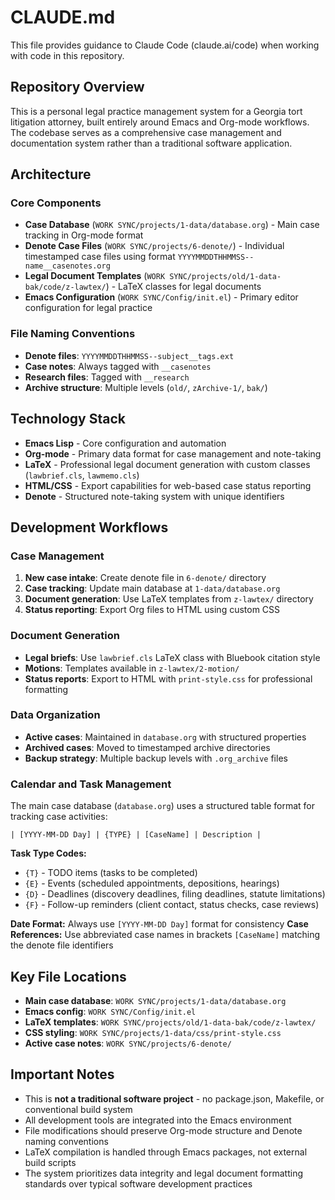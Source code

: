 # CLAUDE.md

This file provides guidance to Claude Code (claude.ai/code) when working with code in this repository.

## Repository Overview

This is a personal legal practice management system for a Georgia tort litigation attorney, built entirely around Emacs and Org-mode workflows. The codebase serves as a comprehensive case management and documentation system rather than a traditional software application.

## Architecture

### Core Components

- **Case Database** (`WORK SYNC/projects/1-data/database.org`) - Main case tracking in Org-mode format
- **Denote Case Files** (`WORK SYNC/projects/6-denote/`) - Individual timestamped case files using format `YYYYMMDDTHHMMSS--name__casenotes.org`
- **Legal Document Templates** (`WORK SYNC/projects/old/1-data-bak/code/z-lawtex/`) - LaTeX classes for legal documents
- **Emacs Configuration** (`WORK SYNC/Config/init.el`) - Primary editor configuration for legal practice

### File Naming Conventions

- **Denote files**: `YYYYMMDDTHHMMSS--subject__tags.ext`
- **Case notes**: Always tagged with `__casenotes`
- **Research files**: Tagged with `__research`
- **Archive structure**: Multiple levels (`old/`, `zArchive-1/`, `bak/`)

## Technology Stack

- **Emacs Lisp** - Core configuration and automation
- **Org-mode** - Primary data format for case management and note-taking
- **LaTeX** - Professional legal document generation with custom classes (`lawbrief.cls`, `lawmemo.cls`)
- **HTML/CSS** - Export capabilities for web-based case status reporting
- **Denote** - Structured note-taking system with unique identifiers

## Development Workflows

### Case Management

1. **New case intake**: Create denote file in `6-denote/` directory
2. **Case tracking**: Update main database at `1-data/database.org`
3. **Document generation**: Use LaTeX templates from `z-lawtex/` directory
4. **Status reporting**: Export Org files to HTML using custom CSS

### Document Generation

- **Legal briefs**: Use `lawbrief.cls` LaTeX class with Bluebook citation style
- **Motions**: Templates available in `z-lawtex/2-motion/`
- **Status reports**: Export to HTML with `print-style.css` for professional formatting

### Data Organization

- **Active cases**: Maintained in `database.org` with structured properties
- **Archived cases**: Moved to timestamped archive directories
- **Backup strategy**: Multiple backup levels with `.org_archive` files

### Calendar and Task Management

The main case database (`database.org`) uses a structured table format for tracking case activities:

```
| [YYYY-MM-DD Day] | {TYPE} | [CaseName] | Description |
```

**Task Type Codes:**
- `{T}` - TODO items (tasks to be completed)
- `{E}` - Events (scheduled appointments, depositions, hearings)
- `{D}` - Deadlines (discovery deadlines, filing deadlines, statute limitations)
- `{F}` - Follow-up reminders (client contact, status checks, case reviews)

**Date Format:** Always use `[YYYY-MM-DD Day]` format for consistency
**Case References:** Use abbreviated case names in brackets `[CaseName]` matching the denote file identifiers

## Key File Locations

- **Main case database**: `WORK SYNC/projects/1-data/database.org`
- **Emacs config**: `WORK SYNC/Config/init.el`
- **LaTeX templates**: `WORK SYNC/projects/old/1-data-bak/code/z-lawtex/`
- **CSS styling**: `WORK SYNC/projects/1-data/css/print-style.css`
- **Active case notes**: `WORK SYNC/projects/6-denote/`

## Important Notes

- This is **not a traditional software project** - no package.json, Makefile, or conventional build system
- All development tools are integrated into the Emacs environment
- File modifications should preserve Org-mode structure and Denote naming conventions
- LaTeX compilation is handled through Emacs packages, not external build scripts
- The system prioritizes data integrity and legal document formatting standards over typical software development practices
